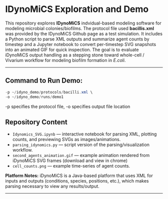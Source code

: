 # IDynoMiCS Exploration and Demo 
This repository explores **IDynoMiCS** indvidual-based modeling software for modeling microbial colonies/biofilms. The protocol file used **bacillis.xml** was provided by the IDynoMiCS Github page as a test simulation. It includes a Python script to parse XML outputs and summarize agent counts by timestep and a Jupyter notebook to convert per-timestep SVG snapshots into an animated GIF for quick inspection. The goal is to evaluate iDynoMiCS output handling as a stepping stone toward whole-cell / Vivarium workflow for modeling biofilm formation in _E.coli_.

---

## Command to Run Demo: 

``` java -jar ~/Downloads/idynomics/iDynoMiCS-2-July-2025/iDynoMiCS-2.0.jar \
-p ~/idyno_demo/protocols/bacilli.xml \ 
-o ~/idyno_demo/runs/demo1
```
-p specifies the protocol file, -o specifies output file location




## Repository Content

- `Idynomics_SVG.ipynb` — interactive notebook for parsing XML, plotting counts, and previewing SVGs as images/animations.
- `parsing_idynomics.py` — script version of the parsing/visualization workflow.
- `second_agents_animation.gif` — example animation rendered from iDynoMiCS SVG frames (download and view in chrome)
- `cell_counts.png` — example time-series of agent counts.

**Platform Notes:** iDynoMiCS is a Java-based platform that uses XML for inputs and outputs (conditions, species, positions, etc.), which makes parsing necessary to view any results/output. 

---

